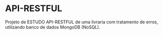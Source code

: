 # API-RESTFUL

Projeto de ESTUDO API-RESTFUL de uma livraria com tratamento de erros, utilizando banco de dados MongoDB (NoSQL).
